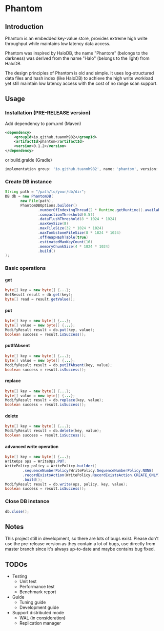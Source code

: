 # Phantom

## Introduction
Phantom is an embedded key-value store, provides extreme high write throughput while maintains low latency data access.

Phantom was inspired by HaloDB, the name "Phantom" (belongs to the darkness) was derived from 
the name "Halo" (belongs to the light) from HaloDB.

The design principles of Phantom is old and simple. It uses log-structured data files and hash index (like HaloDB) to 
achieve the high write workload yet still maintain low latency access with the cost of no range scan support.

## Usage

### Installation (PRE-RELEASE version)

Add dependency to pom.xml (Maven)

```xml
<dependency>
    <groupId>io.github.tuannh982</groupId>
    <artifactId>phantom</artifactId>
    <version>0.1.2</version>
</dependency>
```

or build.gralde (Gradle)

```groovy
implementation group: 'io.github.tuannh982', name: 'phantom', version: '0.1.1'
```

### Create DB instance
```java
String path = "/path/to/your/db/dir";
DB db = new PhantomDB(
       new File(path),
       PhantomDBOptions.builder()
               .numberOfIndexingThread(2 * Runtime.getRuntime().availableProcessors())
               .compactionThreshold(0.5f)
               .dataFlushThreshold(8 * 1024 * 1024)
               .maxKeySize(8)
               .maxFileSize(32 * 1024 * 1024)
               .maxTombstoneFileSize(8 * 1024 * 1024)
               .offHeapHashTable(true)
               .estimatedMaxKeyCount(16)
               .memoryChunkSize(4 * 1024 * 1024)
               .build()
);
```

### Basic operations
#### get
```java
byte[] key = new byte[] {...};
GetResult result = db.get(key); 
byte[] read = result.getValue();
```
#### put
```java
byte[] key = new byte[] {...};
byte[] value = new byte[] {...};
ModifyResult result = db.put(key, value);
boolean success = result.isSuccess();
```
#### putIfAbsent
```java
byte[] key = new byte[] {...};
byte[] value = new byte[] {...};
ModifyResult result = db.putIfAbsent(key, value);
boolean success = result.isSuccess();
```
#### replace
```java
byte[] key = new byte[] {...};
byte[] value = new byte[] {...};
ModifyResult result = db.replace(key, value);
boolean success = result.isSuccess();
```
#### delete
```java
byte[] key = new byte[] {...};
ModifyResult result = db.delete(key, value);
boolean success = result.isSuccess();
```

#### advanced write operation
```java
byte[] key = new byte[] {...};
WriteOps ops = WriteOps.PUT;
WritePolicy policy = WritePolicy.builder()
        .sequenceNumberPolicy(WritePolicy.SequenceNumberPolicy.NONE)
        .recordExistsAction(WritePolicy.RecordExistsAction.CREATE_ONLY)
        .build();
ModifyResult result = db.write(ops, policy, key, value);
boolean success = result.isSuccess();
```

### Close DB instance
```java
db.close();
```

## Notes

This project still in development, so there are lots of bugs exist.
Please don't use the pre-release version as they contain a lot of bugs, 
use directly from master branch since it's always up-to-date and maybe contains bug fixed.

## TODOs
- Testing
  - Unit test
  - Performance test
  - Benchmark report
- Guide
  - Tuning guide
  - Development guide
- Support distributed mode
    - WAL (in consideration)
    - Replication manager